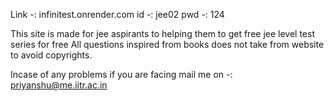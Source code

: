 Link -: infinitest.onrender.com
id -: jee02
pwd -: 124

This site is made for jee aspirants to helping them to get free jee level test series for free
All questions inspired from books does not take from website to avoid copyrights.

Incase of any problems if you are facing mail me on -: priyanshu@me.iitr.ac.in

